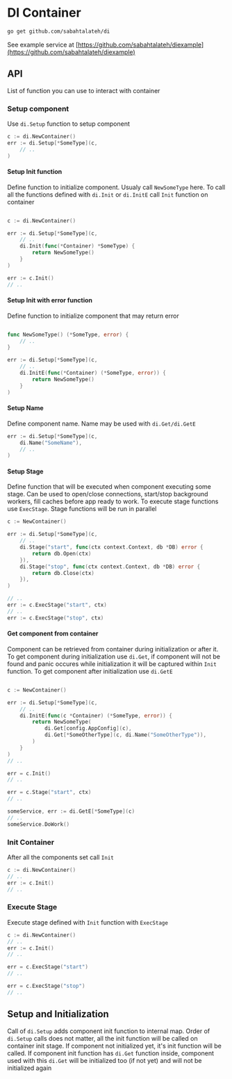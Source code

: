 # DI Container

```sh
go get github.com/sabahtalateh/di
```

See example service at [https://github.com/sabahtalateh/diexample](https://github.com/sabahtalateh/diexample)

## API

List of function you can use to interact with container

### Setup component

Use `di.Setup` function to setup component

```go
c := di.NewContainer()
err := di.Setup[*SomeType](c, 
    // ..
)
```

#### Setup Init function
Define function to initialize component. Usualy call `NewSomeType` here. To call all the functions defined with `di.Init` or `di.InitE` call `Init` function on container
```go

c := di.NewContainer()

err := di.Setup[*SomeType](c,
    // ..
    di.Init(func(*Container) *SomeType) {
        return NewSomeType()
    }
)

err := c.Init()
// ..

```

#### Setup Init with error function
Define function to initialize component that may return error
```go

func NewSomeType() (*SomeType, error) {
    // ..
}

err := di.Setup[*SomeType](c,
    // ..
    di.InitE(func(*Container) (*SomeType, error)) {
        return NewSomeType()
    }
)
```

#### Setup Name
Define component name. Name may be used with `di.Get/di.GetE`
```go
err := di.Setup[*SomeType](c,
    di.Name("SomeName"),
    // ..
)
```

#### Setup Stage
Define function that will be executed when component executing some stage. Can be used to open/close connections, start/stop background workers, fill caches before app ready to work. To execute stage functions use `ExecStage`. Stage functions will be run in parallel
```go
c := NewContainer()

err := di.Setup[*SomeType](c,
    // ..
    di.Stage("start", func(ctx context.Context, db *DB) error {
        return db.Open(ctx)
    }),
    di.Stage("stop", func(ctx context.Context, db *DB) error {
        return db.Close(ctx)
    }),
)

// ..
err := c.ExecStage("start", ctx)
// ..
err := c.ExecStage("stop", ctx)
```

#### Get component from container
Component can be retrieved from container during initialization or after it. To get component during initialization use `di.Get`, if component will not be found and panic occures while initialization it will be captured within `Init` function. To get component after initialization use `di.GetE`

```go

c := NewContainer()

err := di.Setup[*SomeType](c,
    // ..
    di.InitE(func(c *Container) (*SomeType, error)) {
        return NewSomeType(
            di.Get[config.AppConfig](c),
            di.Get[*SomeOtherType](c, di.Name("SomeOtherType")),
        )
    }
)
// ..

err = c.Init()
// ..

err = c.Stage("start", ctx)
// ..

someService, err := di.GetE[*SomeType](c)
// ..
someService.DoWork()

```

### Init Container
After all the components set call `Init`
```go
c := di.NewContainer()
// ..
err := c.Init()
// ..
```

### Execute Stage
Execute stage defined with `Init` function with `ExecStage`
```go
c := di.NewContainer()
// ..
err := c.Init()
// ..

err = c.ExecStage("start")
// ..

err = c.ExecStage("stop")
// ..
```

## Setup and Initialization
Call of `di.Setup` adds component init function to internal map. Order of `di.Setup` calls does not matter, all the init function will be called on container init stage. If component not initialized yet, it's init function will be called. If component init function has `di.Get` function inside, component used with this `di.Get` will be initialized too (if not yet) and will not be initialized again
